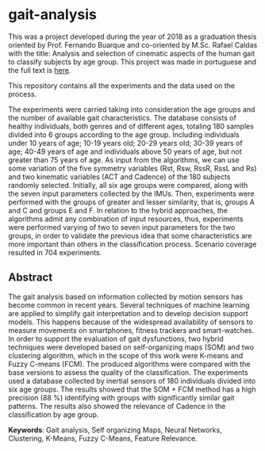 # gait-analysis

This was a project developed during the year of 2018 as a graduation thesis oriented by Prof. Fernando Buarque and co-oriented by M.Sc. Rafael Caldas with the title: Analysis and selection of cinematic aspects of the human gait to classify subjects by age group. This project was made in portuguese and the full text is [here](https://drive.google.com/file/d/1pqHtTaTi5BP9sa2CXS9OoK8W09H4C2V1/view?usp=sharing). 

This repository contains all the experiments and the data used on the process.

The experiments were carried taking into consideration the age groups and the number of available gait characteristics. The database consists of healthy individuals, both genres and of different ages, totaling 180 samples divided into 6 groups according to the age group. Including individuals under 10 years of age; 10-19 years old; 20-29 years old; 30-39 years of age; 40-49 years of age and individuals above 50 years of age, but not greater than 75 years of age. As input from the algorithms, we can use some variation of the five symmetry variables (Rst, Rsw, RssR, RssL and Rs) and two kinematic variables (ACT and Cadence) of the 180 subjects randomly selected. Initially, all six age groups were compared, along with the seven input parameters collected by the IMUs. Then, experiments were performed with the groups of greater and lesser similarity, that is, groups A and C and groups E and F. In relation to the hybrid approaches, the algorithms admit any combination of input resources, thus, experiments were performed varying of two to seven input parameters for the two groups, in order to validate the previous idea that some characteristics are more important than others in the classification process. Scenario coverage resulted in 704 experiments.


## Abstract
The gait analysis based on information collected by motion sensors has become common in recent years. Several techniques of machine learning are applied to simplify gait interpretation and to develop decision support models. This happens because of the widespread availability of sensors to measure movements on smartphones, fitness trackers and smart-watches. In order to support the evaluation of gait dysfunctions, two hybrid techniques were developed based on self-organizing maps (SOM) and two clustering algorithm, which in the scope of this work were K-means and Fuzzy C-means (FCM). The produced algorithms were compared with the base versions to assess the quality of the classification. The experiments used a database collected by inertial sensors of 180 individuals divided into six age groups. The results showed that the SOM + FCM method has a high precision (88 %) identifying with groups with significantly similar gait patterns. The results also showed the relevance of Cadence in the classification by age group.


**Keywords**: Gait analysis, Self organizing Maps, Neural Networks, Clustering, K-Means,
Fuzzy C-Means, Feature Relevance.
